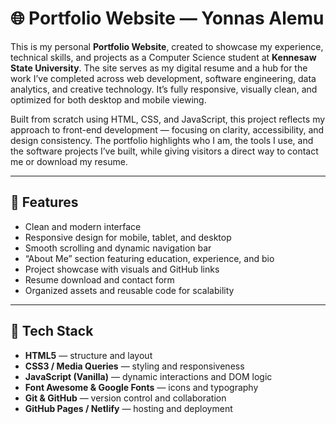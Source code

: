 # 🌐 Portfolio Website — Yonnas Alemu

This is my personal **Portfolio Website**, created to showcase my experience, technical skills, and projects as a Computer Science student at **Kennesaw State University**. The site serves as my digital resume and a hub for the work I’ve completed across web development, software engineering, data analytics, and creative technology. It’s fully responsive, visually clean, and optimized for both desktop and mobile viewing.

Built from scratch using HTML, CSS, and JavaScript, this project reflects my approach to front-end development — focusing on clarity, accessibility, and design consistency. The portfolio highlights who I am, the tools I use, and the software projects I’ve built, while giving visitors a direct way to contact me or download my resume.

---

## 🚀 Features

- Clean and modern interface  
- Responsive design for mobile, tablet, and desktop  
- Smooth scrolling and dynamic navigation bar  
- “About Me” section featuring education, experience, and bio  
- Project showcase with visuals and GitHub links  
- Resume download and contact form  
- Organized assets and reusable code for scalability  

---

## 🧰 Tech Stack

- **HTML5** — structure and layout  
- **CSS3 / Media Queries** — styling and responsiveness  
- **JavaScript (Vanilla)** — dynamic interactions and DOM logic  
- **Font Awesome & Google Fonts** — icons and typography  
- **Git & GitHub** — version control and collaboration  
- **GitHub Pages / Netlify** — hosting and deployment  

